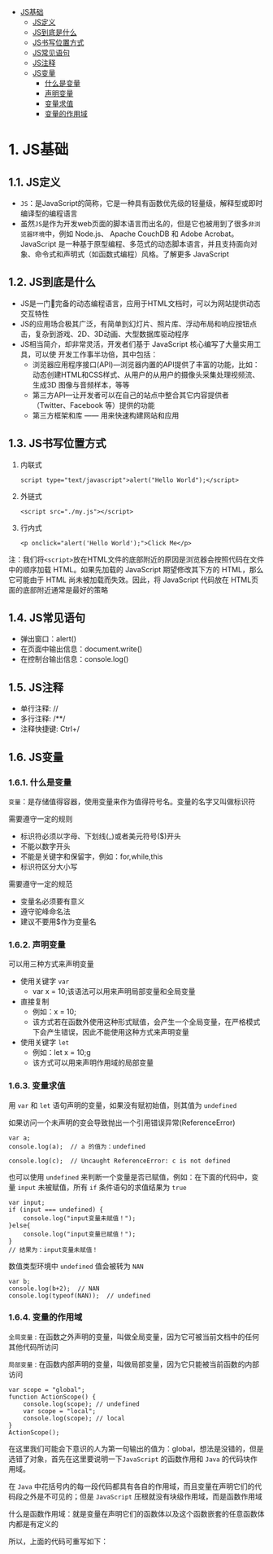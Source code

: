 <!-- TOC -->

- [JS基础](#js基础)
    - [JS定义](#js定义)
    - [JS到底是什么](#js到底是什么)
    - [JS书写位置方式](#js书写位置方式)
    - [JS常见语句](#js常见语句)
    - [JS注释](#js注释)
    - [JS变量](#js变量)
        - [什么是变量](#什么是变量)
        - [声明变量](#声明变量)
        - [变量求值](#变量求值)
        - [变量的作用域](#变量的作用域)

<!-- /TOC -->

# 1. JS基础

## 1.1. JS定义
- `JS`：是JavaScript的简称，它是一种具有函数优先级的轻量级，解释型或即时编译型的编程语言
- 虽然`JS`是作为开发web页面的脚本语言而出名的，但是它也被用到了很多`非浏览器环境`中，例如 Node.js、 Apache CouchDB 和 Adobe Acrobat。JavaScript 是一种基于原型编程、多范式的动态脚本语言，并且支持面向对象、命令式和声明式（如函数式编程）风格。了解更多 JavaScript

## 1.2. JS到底是什么
- JS是一门完备的动态编程语言，应用于HTML文档时，可以为网站提供动态交互特性
- JS的应用场合极其广泛，有简单到幻灯片、照片库、浮动布局和响应按钮点击，复杂到游戏、2D、3D动画、大型数据库驱动程序
- JS相当简介，却非常灵活，开发者们基于 JavaScript 核心编写了大量实用工具，可以使 开发工作事半功倍，其中包括：
    - 浏览器应用程序接口(API)—浏览器内置的API提供了丰富的功能，比如：动态创建HTML和CSS样式、从用户的从用户的摄像头采集处理视频流、生成3D 图像与音频样本，等等
    - 第三方API—让开发者可以在自己的站点中整合其它内容提供者（Twitter、Facebook 等）提供的功能
    - 第三方框架和库 —— 用来快速构建网站和应用

## 1.3. JS书写位置方式
1. 内联式

    `script type="text/javascript">alert("Hello World");</script>`

2. 外链式

    `<script src="./my.js"></script>`
3. 行内式

    `<p onclick="alert('Hello World');">Click Me</p>`

注：我们将`<script>`放在HTML文件的底部附近的原因是浏览器会按照代码在文件中的顺序加载 HTML。如果先加载的 JavaScript 期望修改其下方的 HTML，那么它可能由于 HTML 尚未被加载而失效。因此，将 JavaScript 代码放在 HTML页面的底部附近通常是最好的策略

## 1.4. JS常见语句
- 弹出窗口：alert()
- 在页面中输出信息：document.write()
- 在控制台输出信息：console.log()

## 1.5. JS注释
- 单行注释: //
- 多行注释: /**/
- 注释快捷键: Ctrl+/

## 1.6. JS变量

### 1.6.1. 什么是变量
`变量`：是存储值得容器，使用变量来作为值得符号名。变量的名字又叫做标识符

需要遵守一定的规则
- 标识符必须以字母、下划线(_)或者美元符号($)开头
- 不能以数字开头
- 不能是关键字和保留字，例如：for,while,this
- 标识符区分大小写


需要遵守一定的规范
- 变量名必须要有意义
- 遵守驼峰命名法
- 建议不要用$作为变量名

### 1.6.2. 声明变量
可以用三种方式来声明变量
- 使用关键字 `var` 
    - var x = 10;该语法可以用来声明局部变量和全局变量
- 直接复制
    - 例如：x = 10;
    - 该方式若在函数外使用这种形式赋值，会产生一个全局变量，在严格模式下会产生错误，因此不能使用这种方式来声明变量
- 使用关键字 `let` 
    - 例如：let x = 10;g
    - 该方式可以用来声明作用域的局部变量

### 1.6.3. 变量求值
用 `var` 和 `let` 语句声明的变量，如果没有赋初始值，则其值为 `undefined`

如果访问一个未声明的变会导致抛出一个引用错误异常(ReferenceError)
```
var a;
console.log(a);  // a 的值为：undefined

console.log(c);  // Uncaught ReferenceError: c is not defined
```
也可以使用 `undefined` 来判断一个变量是否已赋值，例如：在下面的代码中，变量 `input` 未被赋值，所有 `if` 条件语句的求值结果为 `true`
```
var input;
if (input === undefined) {
    console.log("input变量未赋值！");
}else{
    console.log("input变量已赋值！");
}
// 结果为：input变量未赋值！
``` 
数值类型环境中 `undefined` 值会被转为 `NAN`
```
var b;
console.log(b+2);  // NAN
console.log(typeof(NAN));  // undefined
```

### 1.6.4. 变量的作用域
`全局变量` : 在函数之外声明的变量，叫做全局变量，因为它可被当前文档中的任何其他代码所访问

`局部变量` : 在函数内部声明的变量，叫做局部变量，因为它只能被当前函数的内部访问

```
var scope = "global";
function ActionScope() {
    console.log(scope); // undefined
    var scope = "local";
    console.log(scope); // local
}
ActionScope();
```
在这里我们可能会下意识的人为第一句输出的值为：global，想法是没错的，但是选错了对象，首先在这里要说明一下`JavaScript` 的函数作用和 `Java` 的代码块作用域。

在 `Java` 中花括号内的每一段代码都具有各自的作用域，而且变量在声明它们的代码段之外是不可见的；但是 `JavaScript` 压根就没有块级作用域，而是函数作用域

什么是函数作用域：就是变量在声明它们的函数体以及这个函数嵌套的任意函数体内都是有定义的

所以，上面的代码可重写如下：
```

```




